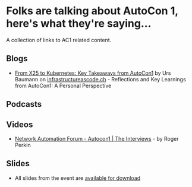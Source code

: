 # Folks are talking about AutoCon 1, here's what they're saying...

A collection of links to AC1 related content.

## Blogs
-   [From X25 to Kubernetes: Key Takeaways from AutoCon1](https://infrastructureascode.ch/autocon1.html) by Urs Baumann on [infrastructureascode.ch](http://infrastructureascode.ch) - Reflections and Key Learnings from AutoCon1: A Personal Perspective

## Podcasts

## Videos
-   [Network Automation Forum - Autocon1 | The Interviews](https://www.youtube.com/watch?v=zJ6YE7iFAhA) - by Roger Perkin

## Slides
-   All slides from the event are [available for download](https://github.com/Network-Automation-Forum/handyinfo/tree/main/docs/autocon_coverage/slides/AutoCon1)
